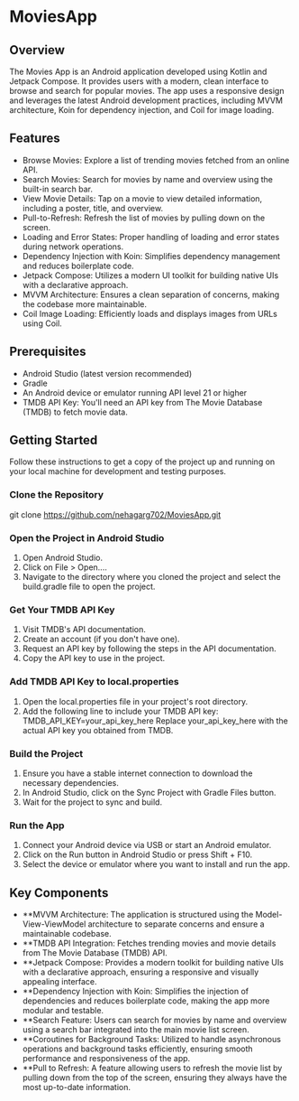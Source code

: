# MoviesApp

## Overview
The Movies App is an Android application developed using Kotlin and Jetpack Compose. It provides users with a modern, clean interface to browse and search for popular movies. The app uses a responsive design and leverages the latest Android development practices, including MVVM architecture, Koin for dependency injection, and Coil for image loading.

## Features
- Browse Movies: Explore a list of trending movies fetched from an online API.
- Search Movies: Search for movies by name and overview using the built-in search bar.
- View Movie Details: Tap on a movie to view detailed information, including a poster, title, and overview.
- Pull-to-Refresh: Refresh the list of movies by pulling down on the screen.
- Loading and Error States: Proper handling of loading and error states during network operations.
- Dependency Injection with Koin: Simplifies dependency management and reduces boilerplate code.
- Jetpack Compose: Utilizes a modern UI toolkit for building native UIs with a declarative approach.
- MVVM Architecture: Ensures a clean separation of concerns, making the codebase more maintainable.
- Coil Image Loading: Efficiently loads and displays images from URLs using Coil.

## Prerequisites
- Android Studio (latest version recommended)
- Gradle
- An Android device or emulator running API level 21 or higher
- TMDB API Key: You'll need an API key from The Movie Database (TMDB) to fetch movie data.

## Getting Started
Follow these instructions to get a copy of the project up and running on your local machine for development and testing purposes.

### Clone the Repository
git clone https://github.com/nehagarg702/MoviesApp.git

### Open the Project in Android Studio
1. Open Android Studio.
2. Click on File > Open....
3. Navigate to the directory where you cloned the project and select the build.gradle file to open the project.

### Get Your TMDB API Key
1. Visit TMDB's API documentation.
2. Create an account (if you don't have one).
3. Request an API key by following the steps in the API documentation.
4. Copy the API key to use in the project.

### Add TMDB API Key to local.properties
1. Open the local.properties file in your project's root directory.
2. Add the following line to include your TMDB API key:
   TMDB_API_KEY=your_api_key_here
Replace your_api_key_here with the actual API key you obtained from TMDB.

### Build the Project
1. Ensure you have a stable internet connection to download the necessary dependencies.
2. In Android Studio, click on the Sync Project with Gradle Files button.
3. Wait for the project to sync and build.

### Run the App
1. Connect your Android device via USB or start an Android emulator.
2. Click on the Run button in Android Studio or press Shift + F10.
3. Select the device or emulator where you want to install and run the app.

## Key Components
- **MVVM Architecture: The application is structured using the Model-View-ViewModel architecture to separate concerns and ensure a maintainable codebase.
- **TMDB API Integration: Fetches trending movies and movie details from The Movie Database (TMDB) API.
- **Jetpack Compose: Provides a modern toolkit for building native UIs with a declarative approach, ensuring a responsive and visually appealing interface.
- **Dependency Injection with Koin: Simplifies the injection of dependencies and reduces boilerplate code, making the app more modular and testable.
- **Search Feature: Users can search for movies by name and overview using a search bar integrated into the main movie list screen.
- **Coroutines for Background Tasks: Utilized to handle asynchronous operations and background tasks efficiently, ensuring smooth performance and responsiveness of the app.
- **Pull to Refresh: A feature allowing users to refresh the movie list by pulling down from the top of the screen, ensuring they always have the most up-to-date information.
